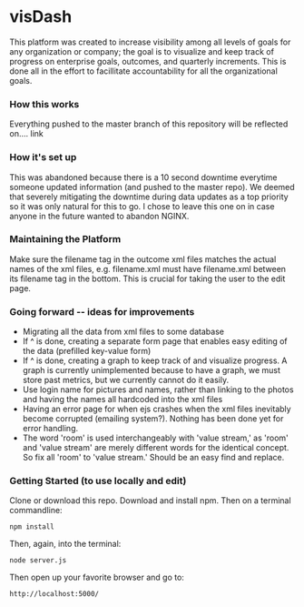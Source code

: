 # visDash

This platform was created to increase visibility among all levels of goals for any organization or company; the goal is to visualize and keep track of progress on enterprise goals, outcomes, and quarterly increments. This is done all in the effort to facillitate accountability for all the organizational goals.


### How this works
Everything pushed to the master branch of this repository will be reflected on.... link


### How it's set up
 This was abandoned because there is a 10 second downtime everytime someone updated information (and pushed to the master repo). We deemed that severely mitigating the downtime during data updates as a top priority so it was only natural for this to go. I chose to leave this one on in case anyone in the future wanted to abandon NGINX. 

### Maintaining the Platform
Make sure the filename tag in the outcome xml files matches the actual names of the xml files, e.g. filename.xml must have filename.xml between its filename tag in the bottom. This is crucial for taking the user to the edit page. 


### Going forward -- ideas for improvements
- Migrating all the data from xml files to some database
- If ^ is done, creating a separate form page that enables easy editing of the data (prefilled key-value form)
- If ^ is done, creating a graph to keep track of and visualize progress. A graph is currently unimplemented because to have a graph, we must store past metrics, but we currently cannot do it easily.
- Use login name for pictures and names, rather than linking to the photos and having the names all hardcoded into the xml files
- Having an error page for when ejs crashes when the xml files inevitably become corrupted (emailing system?). Nothing has been done yet for error handling.
- The word 'room' is used interchangeably with 'value stream,' as 'room' and 'value stream' are merely different words for the identical concept. So fix all 'room' to 'value stream.' Should be an easy find and replace.


### Getting Started (to use locally and edit)

Clone or download this repo. Download and install npm. Then on a terminal commandline:
```
npm install
```

Then, again, into the terminal:
```
node server.js
```

Then open up your favorite browser and go to:
```
http://localhost:5000/
```